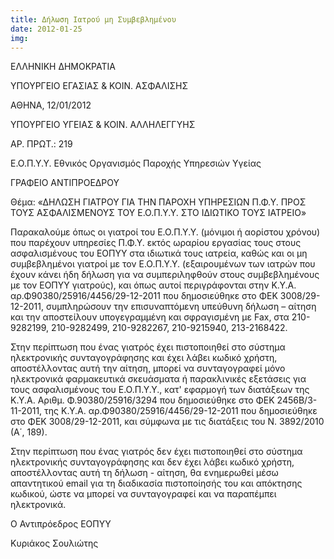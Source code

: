```yaml
---
title: Δήλωση Ιατρού μη Συμβεβλημένου
date: 2012-01-25
img: 
---
```

ΕΛΛΗΝΙΚΗ ΔΗΜΟΚΡΑΤΙΑ

ΥΠΟΥΡΓΕΙΟ ΕΓΑΣΙΑΣ & ΚΟΙΝ. ΑΣΦΑΛΙΣΗΣ

ΑΘΗΝΑ, 12/01/2012

ΥΠΟΥΡΓΕΙΟ ΥΓΕΙΑΣ & ΚΟΙΝ. ΑΛΛΗΛΕΓΓΥΗΣ

ΑΡ. ΠΡΩΤ.: 219

Ε.Ο.Π.Υ.Υ.
Εθνικός
Οργανισμός
Παροχής
Υπηρεσιών
Υγείας

ΓΡΑΦΕΙΟ ΑΝΤΙΠΡΟΕΔΡΟΥ

Θέμα: «ΔΗΛΩΣΗ ΓΙΑΤΡΟΥ ΓΙΑ ΤΗΝ ΠΑΡΟΧΗ ΥΠΗΡΕΣΙΩΝ Π.Φ.Υ. ΠΡΟΣ ΤΟΥΣ ΑΣΦΑΛΙΣΜΕΝΟΥΣ ΤΟΥ Ε.Ο.Π.Υ.Υ. ΣΤΟ ΙΔΙΩΤΙΚΟ ΤΟΥΣ ΙΑΤΡΕΙΟ»

Παρακαλούμε όπως οι γιατροί του Ε.Ο.Π.Υ.Υ. (μόνιμοι ή αορίστου χρόνου) που παρέχουν υπηρεσίες Π.Φ.Υ. εκτός ωραρίου εργασίας τους στους ασφαλισμένους του ΕΟΠΥΥ στα ιδιωτικά τους ιατρεία, καθώς και οι μη συμβεβλημένοι γιατροί με τον Ε.Ο.Π.Υ.Υ. (εξαιρουμένων των ιατρών που έχουν κάνει ήδη δήλωση για να συμπεριληφθούν στους συμβεβλημένους με τον ΕΟΠΥΥ γιατρούς), και όπως αυτοί περιγράφονται στην Κ.Υ.Α. αρ.Φ90380/25916/4456/29-12-2011 που δημοσιεύθηκε στο ΦΕΚ 3008/29-12-2011, συμπληρώσουν την επισυναπτόμενη υπεύθυνη δήλωση – αίτηση και την αποστείλουν υπογεγραμμένη και σφραγισμένη με Fax, στα 210-9282199, 210-9282499, 210-9282267, 210-9215940, 213-2168422.

Στην περίπτωση που ένας γιατρός έχει πιστοποιηθεί στο σύστημα ηλεκτρονικής συνταγογράφησης και έχει λάβει κωδικό χρήστη, αποστέλλοντας αυτή την αίτηση, μπορεί να συνταγογραφεί μόνο ηλεκτρονικά φαρμακευτικά σκευάσματα ή παρακλινικές εξετάσεις για τους ασφαλισμένους του Ε.Ο.Π.Υ.Υ., κατ' εφαρμογή των διατάξεων της Κ.Υ.Α. Αριθμ. Φ.90380/25916/3294 που δημοσιεύθηκε στο ΦΕΚ 2456Β/3-11-2011, της Κ.Υ.Α. αρ.Φ90380/25916/4456/29-12-2011 που δημοσιεύθηκε στο ΦΕΚ 3008/29-12-2011, και σύμφωνα με τις διατάξεις του Ν. 3892/2010 (Α΄, 189).

Στην περίπτωση που ένας γιατρός δεν έχει πιστοποιηθεί στο σύστημα ηλεκτρονικής συνταγογράφησης και δεν έχει λάβει κωδικό χρήστη, αποστέλλοντας αυτή τη δήλωση - αίτηση, θα ενημερωθεί μέσω απαντητικού email για τη διαδικασία πιστοποίησής του και απόκτησης κωδικού, ώστε να μπορεί να συνταγογραφεί και να παραπέμπει ηλεκτρονικά.

Ο Αντιπρόεδρος ΕΟΠΥΥ

Κυριάκος Σουλιώτης